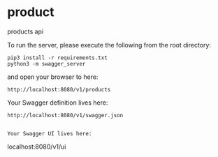 # product
products api

To run the server, please execute the following from the root directory:

```
pip3 install -r requirements.txt
python3 -m swagger_server
```

and open your browser to here:

```
http://localhost:8080/v1/products
```

Your Swagger definition lives here:

```
http://localhost:8080/v1/swagger.json


Your Swagger UI lives here:

```
localhost:8080/v1/ui

